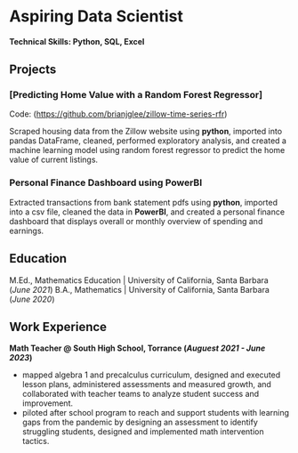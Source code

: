 # Aspiring Data Scientist

#### Technical Skills: Python, SQL, Excel

## Projects
### [Predicting Home Value with a Random Forest Regressor] 
Code: (https://github.com/brianjglee/zillow-time-series-rfr)

Scraped housing data from the Zillow website using **python**, imported into pandas DataFrame, cleaned, performed exploratory analysis, and created a machine learning model using random forest regressor to predict the home value of current listings.

### Personal Finance Dashboard using PowerBI

Extracted transactions from bank statement pdfs using **python**, imported into a csv file, cleaned the data in **PowerBI**, and created a personal finance dashboard that displays overall or monthly overview of spending and earnings. 

## Education
M.Ed., Mathematics Education | University of California, Santa Barbara (_June 2021_)
B.A., Mathematics | University of California, Santa Barbara (_June 2020_)

## Work Experience
**Math Teacher @ South High School, Torrance (_Auguest 2021 - June 2023_)**
- mapped algebra 1 and precalculus curriculum, designed and executed lesson plans, administered assessments and measured growth, and collaborated with teacher teams to analyze student success and improvement.
- piloted after school program to reach and support students with learning gaps from the pandemic by designing an assessment to identify struggling students, designed and implemented math intervention tactics. 
